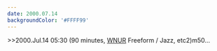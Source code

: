 ```yaml
---
date: 2000.07.14
backgroundColor: '#FFFF99'
---
```


\>>2000.Jul.14 05:30 (90 minutes, [WNUR](http://www.wnur.org/) Freeform / Jazz, etc2)m50...